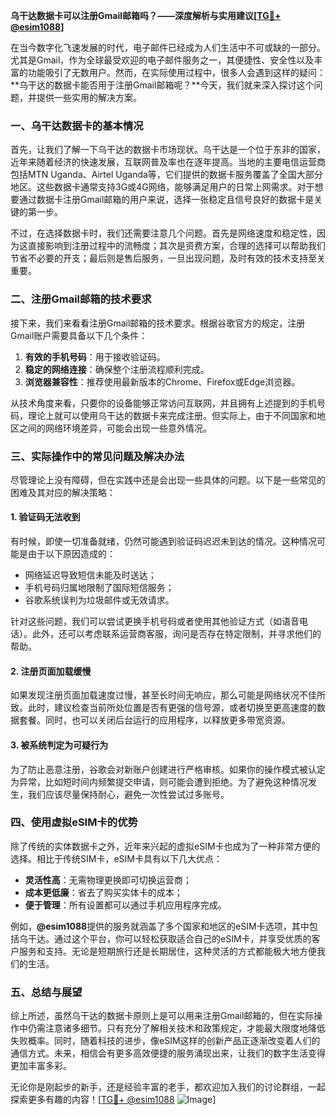 **乌干达数据卡可以注册Gmail邮箱吗？——深度解析与实用建议[[TG💪+ @esim1088](https://t.me/s/esim1088)]**

在当今数字化飞速发展的时代，电子邮件已经成为人们生活中不可或缺的一部分。尤其是Gmail，作为全球最受欢迎的电子邮件服务之一，其便捷性、安全性以及丰富的功能吸引了无数用户。然而，在实际使用过程中，很多人会遇到这样的疑问：**乌干达的数据卡能否用于注册Gmail邮箱呢？**今天，我们就来深入探讨这个问题，并提供一些实用的解决方案。

### **一、乌干达数据卡的基本情况**

首先，让我们了解一下乌干达的数据卡市场现状。乌干达是一个位于东非的国家，近年来随着经济的快速发展，互联网普及率也在逐年提高。当地的主要电信运营商包括MTN Uganda、Airtel Uganda等，它们提供的数据卡服务覆盖了全国大部分地区。这些数据卡通常支持3G或4G网络，能够满足用户的日常上网需求。对于想要通过数据卡注册Gmail邮箱的用户来说，选择一张稳定且信号良好的数据卡是关键的第一步。

不过，在选择数据卡时，我们还需要注意几个问题。首先是网络速度和稳定性，因为这直接影响到注册过程中的流畅度；其次是资费方案，合理的选择可以帮助我们节省不必要的开支；最后则是售后服务，一旦出现问题，及时有效的技术支持至关重要。

### **二、注册Gmail邮箱的技术要求**

接下来，我们来看看注册Gmail邮箱的技术要求。根据谷歌官方的规定，注册Gmail账户需要具备以下几个条件：

1. **有效的手机号码**：用于接收验证码。
2. **稳定的网络连接**：确保整个注册流程顺利完成。
3. **浏览器兼容性**：推荐使用最新版本的Chrome、Firefox或Edge浏览器。

从技术角度来看，只要你的设备能够正常访问互联网，并且拥有上述提到的手机号码，理论上就可以使用乌干达的数据卡来完成注册。但实际上，由于不同国家和地区之间的网络环境差异，可能会出现一些意外情况。

### **三、实际操作中的常见问题及解决办法**

尽管理论上没有障碍，但在实践中还是会出现一些具体的问题。以下是一些常见的困难及其对应的解决策略：

#### **1. 验证码无法收到**
有时候，即使一切准备就绪，仍然可能遇到验证码迟迟未到达的情况。这种情况可能是由于以下原因造成的：
- 网络延迟导致短信未能及时送达；
- 手机号码归属地限制了国际短信服务；
- 谷歌系统误判为垃圾邮件或无效请求。

针对这些问题，我们可以尝试更换手机号码或者使用其他验证方式（如语音电话）。此外，还可以考虑联系运营商客服，询问是否存在特定限制，并寻求他们的帮助。

#### **2. 注册页面加载缓慢**
如果发现注册页面加载速度过慢，甚至长时间无响应，那么可能是网络状况不佳所致。此时，建议检查当前所处位置是否有更强的信号源，或者切换至更高速度的数据套餐。同时，也可以关闭后台运行的应用程序，以释放更多带宽资源。

#### **3. 被系统判定为可疑行为**
为了防止恶意注册，谷歌会对新账户创建进行严格审核。如果你的操作模式被认定为异常，比如短时间内频繁提交申请，则可能会遭到拒绝。为了避免这种情况发生，我们应该尽量保持耐心，避免一次性尝试过多账号。

### **四、使用虚拟eSIM卡的优势**

除了传统的实体数据卡之外，近年来兴起的虚拟eSIM卡也成为了一种非常方便的选择。相比于传统SIM卡，eSIM卡具有以下几大优点：
- **灵活性高**：无需物理更换即可切换运营商；
- **成本更低廉**：省去了购买实体卡的成本；
- **便于管理**：所有设置都可以通过手机应用程序完成。

例如，**@esim1088**提供的服务就涵盖了多个国家和地区的eSIM卡选项，其中包括乌干达。通过这个平台，你可以轻松获取适合自己的eSIM卡，并享受优质的客户服务和支持。无论是短期旅行还是长期居住，这种灵活的方式都能极大地方便我们的生活。

### **五、总结与展望**

综上所述，虽然乌干达的数据卡原则上是可以用来注册Gmail邮箱的，但在实际操作中仍需注意诸多细节。只有充分了解相关技术和政策规定，才能最大限度地降低失败概率。同时，随着科技的进步，像eSIM这样的创新产品正逐渐改变着人们的通信方式。未来，相信会有更多高效便捷的服务涌现出来，让我们的数字生活变得更加丰富多彩。

无论你是刚起步的新手，还是经验丰富的老手，都欢迎加入我们的讨论群组，一起探索更多有趣的内容！[[TG💪+ @esim1088](https://t.me/s/esim1088) ![Image](https://i.postimg.cc/4NQfJmqS/Snipaste-2025-05-13-00-14-12.png)]
